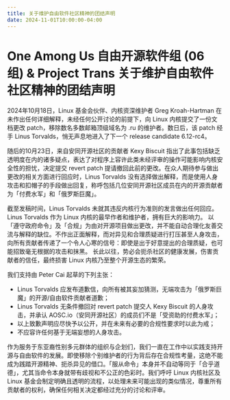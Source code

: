 ```yaml
---
title: 关于维护自由软件社区精神的团结声明
date: 2024-11-01T10:00:00-04:00
---
```


# One Among Us 自由开源软件组 (06 组) & Project Trans 关于维护自由软件社区精神的团结声明

2024年10月18日，Linux 基金会伙伴、内核资深维护者 Greg Kroah-Hartman 在未作出任何详细解释，未经任何公开讨论的前提下，向 Linux 内核提交了一份文档更改 patch，移除数名多数邮箱顶级域名为 .ru 的维护者。数日后，该 patch 经手 Linus Torvalds，悄无声息地进入了下一个 release candidate 6.12-rc4。

随后的10月23日，来自安同开源社区的贡献者 Kexy Biscuit 指出了此事包括缺乏透明度在内的诸多疑点，表达了对程序上容许此类未经评审的操作可能影响内核安全性的担忧，决定提交 revert patch 提请撤回此前的更改。在众人期待参与做出更改的相关方面进行回应时，Linus Torvalds 没有选择做出解释，而是使用人身攻击和扣帽子的手段做出回复，称呼包括几位安同开源社区成员在内的开源贡献者为「付费水军」和「俄罗斯巨魔」。

截至发稿时间，Linus Torvalds 未就其违反内核行为准则的发言做出任何回应。Linus Torvalds 作为 Linux 内核的最早作者和维护者，拥有巨大的影响力。 以「遵守政府命令」及「合规」为由对开源项目做出更改，并不能自动合理化友善交流与解释的缺位。不作出正面解释，而对异见和合理质疑进行打压甚至人身攻击，向所有贡献者传递了一个令人心寒的信号：即使是出于好意提出的合理质疑，也可能招致毫无根据的攻击和抹黑。 长此以往，势必会扼杀社区的健康发展，伤害贡献者的信任，最终损害 Linux 内核乃至整个开源生态的繁荣。

我们支持由 Peter Cai 起草的下列主张：
- Linus Torvalds 应发布道歉信，向所有被其妄加猜测，无端攻击为「俄罗斯巨魔」的开源/自由软件贡献者道歉；
- Linus Torvalds 无条件撤回对 revert patch 提交人 Kexy Biscuit 的人身攻击，并承认 AOSC.io（安同开源社区）的成员们不是「受资助的付费水军」；
- 以上致歉声明应尽快予以公开，并在未来有必要的合规性要求时以此为戒；
- 不应容许任何基于无端妄想的人身攻击。

作为服务于东亚裔性别多元群体的组织与企划们，我们一直在工作中以实践支持开源与自由软件的发展。即使移除个别维护者的行为背后存在合规性考量，这绝不能成为践踏开源精神、扼杀异见的借口。「服从命令」本身并不自动等同于「合乎道德」，尤其当命令本身就带有歧视和不公正的色彩时。我们呼吁 Linux 内核社区及 Linux 基金会制定明确且透明的流程，以处理未来可能出现的类似情况，尊重所有贡献者的权利，确保任何相关决定都经过充分的讨论和评审。
